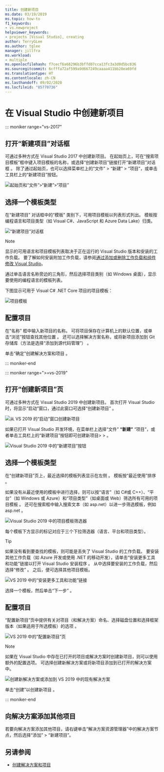 ```yaml
---
title: 创建新项目
ms.date: 03/19/2019
ms.topic: how-to
f1_keywords:
- vs.newproject
helpviewer_keywords:
- projects [Visual Studio], creating
author: TerryGLee
ms.author: tglee
manager: jillfra
ms.workload:
- multiple
ms.openlocfilehash: f7cecf6a68296b3bffd07cca13fc3a3d0d5bc836
ms.sourcegitcommit: 6cfffa72af599a9d667249caaaa411bb28ea69fd
ms.translationtype: HT
ms.contentlocale: zh-CN
ms.lasthandoff: 09/02/2020
ms.locfileid: "85770736"
---
```

# <a name="create-a-new-project-in-visual-studio"></a>在 Visual Studio 中创建新项目

::: moniker range="vs-2017"

## <a name="open-the-new-project-dialog"></a>打开“新建项目”对话框

可通过多种方式在 Visual Studio 2017 中创建新项目。 在起始页上，可在“搜索项目模板”框中键入项目模板的名称，或选择“创建新项目”链接打开“新建项目”对话框    。 除了通过起始页，也可以选择菜单栏上的“文件” > “新建” > “项目”，或单击工具栏上的“新建项目”按钮。

![起始页和“文件”>“新建”>“项目”](./media/vside-newproject1.png)

## <a name="select-a-template-type"></a>选择一个模板类型

在“新建项目”  对话框中的“模板”  类别下，可用项目模板以列表形式列出。 模板按编程语言和项目类型（如 Visual C#、JavaScript 和 Azure Data Lake）归类。

![“新建项目”对话框](./media/vside-newproject-templates-list.png)

> [!NOTE]
> 显示的可用语言和项目模板列表取决于正在运行的 Visual Studio 版本和安装的工作负载。 要了解如何安装附加工作负载，请参阅[通过添加或删除工作负载和组件修改 Visual Studio](../install/modify-visual-studio.md)。

通过单击语言名称旁边的三角形，然后选择项目类别（如 Windows 桌面），显示要使用的编程语言的模板列表。

下图显示可用于 Visual C# .NET Core 项目的项目模板：

![项目模板](./media/new-project-dialog-net-core.png)

## <a name="configure-your-project"></a>配置项目

在“名称”  框中输入新项目的名称。 可将项目保存在计算机上的默认位置，或单击“浏览”按钮查找其他位置  。 还可以选择解决方案名称，或将新项目添加到 Git 存储库（方法是选择“添加到源代码管理”）  。

单击“确定”创建解决方案和项目  。

::: moniker-end

::: moniker range=">=vs-2019"

## <a name="open-the-create-a-new-project-page"></a>打开“创建新项目”页

可通过多种方式在 Visual Studio 2019 中创建新项目。 首次打开 Visual Studio 时，将显示“启动”窗口，通过此窗口可选择“创建新项目”  。

![从 VS 2019 的“启动”窗口创建新项目](media/vs-2019/start-window-create-new-project.png)

如果已打开 Visual Studio 开发环境，在菜单栏上选择“文件” **“新建”** “项目”，或者单击工具栏上的“新建项目”按钮即可创建新项目>  >   。

![Visual Studio 2019 中的“新建项目”按钮](media/vs-2019/new-project-button.png)

## <a name="select-a-template-type"></a>选择一个模板类型

在“创建新项目”页上，最近选择的模板列表显示在左侧  。 模板按“最近使用”排序  。

如果没有从最近使用的模板中进行选择，则可以按“语言”（如 C#或 C++）、“平台”（如 Windows 或 Azure）和“项目类型”（如桌面或 Web）筛选所有可用的项目模板    。 还可在搜索框中输入搜索文本（如 asp.net）以进一步筛选模板，例如 asp.net  。

![Visual Studio 2019 中的项目模板筛选器](media/vs-2019/create-new-project-filters.png)

每个模板下方显示的标记对应于三个下拉筛选器（语言、平台和项目类型）。

> [!TIP]
> 如果没有看到要查找的模板，则可能是丢失了 Visual Studio 的工作负载。 要安装其他工作负载（如 Azure 开发或使用 .NET 的移动开发），请单击“安装更多工具和功能”链接以打开 Visual Studio 安装程序    。 从中选择要安装的工作负载，然后选择“修改”  。 之后，便可选择其他项目模板。
>
> ![VS 2019 中的“安装更多工具和功能”链接](media/vs-2019/install-more-tools-features.png)

选择一个模板，然后单击“下一步”  。

## <a name="configure-your-project"></a>配置项目

“配置新项目”页中提供有关对项目（和解决方案）命名、选择磁盘位置和选择框架版本（如果适用于所选模板）的选项  。

![VS 2019 中的“配置新项目”页](media/vs-2019/configure-new-project.png)

> [!NOTE]
> 如果在 Visual Studio 中存在已打开的项目或解决方案时创建新项目，则可以使用额外的配置选项。 可选择创建新解决方案或将新项目添加到已打开的解决方案中。
>
> ![创建新解决方案或添加到 VS 2019 中的现有解决方案](media/vs-2019/configure-new-project-solution.png)

单击“创建”以创建新项目  。

::: moniker-end

## <a name="add-additional-projects-to-a-solution"></a>向解决方案添加其他项目

若要向解决方案添加其他项目，请右键单击“解决方案资源管理器”中的解决方案节点，然后选择“添加” > “新建项目”。

## <a name="see-also"></a>另请参阅

- [创建解决方案和项目](creating-solutions-and-projects.md)
